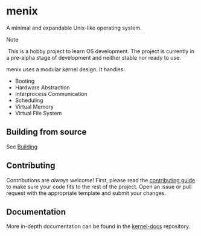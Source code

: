 # menix

A minimal and expandable Unix-like operating system.

> [!Note]
> This is a hobby project to learn OS development.
> The project is currently in a pre-alpha stage of development and neither stable nor ready to use.

menix uses a modular kernel design. It handles:
- Booting
- Hardware Abstraction
- Interprocess Communication
- Scheduling
- Virtual Memory
- Virtual File System

## Building from source
See [Building](doc/building.md)

## Contributing
Contributions are _always_ welcome!
First, please read the [contributing guide](doc/contributing.md) to make sure
your code fits to the rest of the project.
Open an issue or pull request with the appropriate template and submit your changes.

## Documentation
More in-depth documentation can be found in the [kernel-docs](https://github.com/menix-os/kernel-docs) repository.

